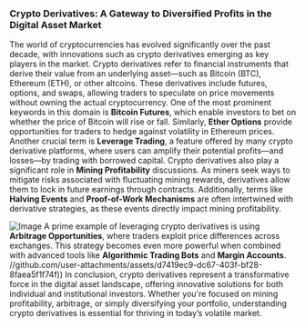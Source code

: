 ### Crypto Derivatives: A Gateway to Diversified Profits in the Digital Asset Market
The world of cryptocurrencies has evolved significantly over the past decade, with innovations such as crypto derivatives emerging as key players in the market. Crypto derivatives refer to financial instruments that derive their value from an underlying asset—such as Bitcoin (BTC), Ethereum (ETH), or other altcoins. These derivatives include futures, options, and swaps, allowing traders to speculate on price movements without owning the actual cryptocurrency.
One of the most prominent keywords in this domain is **Bitcoin Futures**, which enable investors to bet on whether the price of Bitcoin will rise or fall. Similarly, **Ether Options** provide opportunities for traders to hedge against volatility in Ethereum prices. Another crucial term is **Leverage Trading**, a feature offered by many crypto derivative platforms, where users can amplify their potential profits—and losses—by trading with borrowed capital.
Crypto derivatives also play a significant role in **Mining Profitability** discussions. As miners seek ways to mitigate risks associated with fluctuating mining rewards, derivatives allow them to lock in future earnings through contracts. Additionally, terms like **Halving Events** and **Proof-of-Work Mechanisms** are often intertwined with derivative strategies, as these events directly impact mining profitability.

![Image](https://github.com/user-attachments/assets/4a25d116-2220-4385-b08e-f287af8fcbc4)
A prime example of leveraging crypto derivatives is using **Arbitrage Opportunities**, where traders exploit price differences across exchanges. This strategy becomes even more powerful when combined with advanced tools like **Algorithmic Trading Bots** and **Margin Accounts**. 
 //github.com/user-attachments/assets/d7419ec9-dc67-403f-bf28-8faea5f1f74f))
In conclusion, crypto derivatives represent a transformative force in the digital asset landscape, offering innovative solutions for both individual and institutional investors. Whether you're focused on mining profitability, arbitrage, or simply diversifying your portfolio, understanding crypto derivatives is essential for thriving in today’s volatile market.
